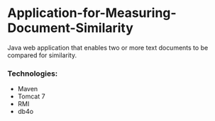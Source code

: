 # Application-for-Measuring-Document-Similarity
 Java web application that enables two or more text documents to be compared for similarity.

### Technologies:

- Maven
- Tomcat 7
- RMI
- db4o